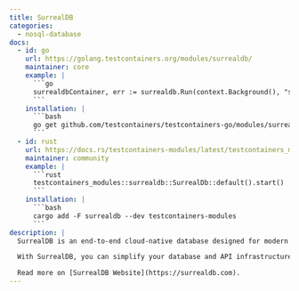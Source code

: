 ```yaml
---
title: SurrealDB
categories:
  - nosql-database
docs:
  - id: go
    url: https://golang.testcontainers.org/modules/surrealdb/
    maintainer: core
    example: |
      ```go
      surrealdbContainer, err := surrealdb.Run(context.Background(), "surrealdb/surrealdb:v1.1.1")
      ```
    installation: |
      ```bash
      go get github.com/testcontainers/testcontainers-go/modules/surrealdb
      ```
  - id: rust
    url: https://docs.rs/testcontainers-modules/latest/testcontainers_modules/surrealdb/struct.SurrealDb.html
    maintainer: community
    example: |
      ```rust
      testcontainers_modules::surrealdb::SurrealDb::default().start()
      ```
    installation: |
      ```bash
      cargo add -F surrealdb --dev testcontainers-modules
      ```
description: |
  SurrealDB is an end-to-end cloud-native database designed for modern applications, including web, mobile, serverless, Jamstack, backend, and traditional applications.

  With SurrealDB, you can simplify your database and API infrastructure, reduce development time, and build secure, performant apps quickly and cost-effectively.

  Read more on [SurrealDB Website](https://surrealdb.com).
---
```

